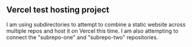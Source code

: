 ## Vercel test hosting project

I am using subdirectories to attempt to combine a static website across multiple repos and host it on Vercel this time. I am also attempting to connect the "subrepo-one" and "subrepo-two" repositories.

